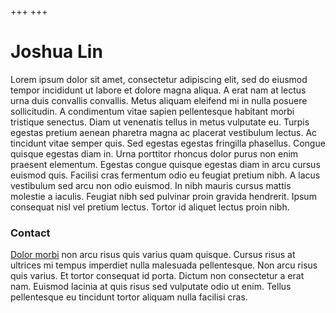+++
+++

# Joshua Lin

Lorem ipsum dolor sit amet, consectetur adipiscing elit, sed do eiusmod tempor incididunt ut labore et dolore magna aliqua. A erat nam at lectus urna duis convallis convallis. Metus aliquam eleifend mi in nulla posuere sollicitudin. A condimentum vitae sapien pellentesque habitant morbi tristique senectus. Diam ut venenatis tellus in metus vulputate eu. Turpis egestas pretium aenean pharetra magna ac placerat vestibulum lectus. Ac tincidunt vitae semper quis. Sed egestas egestas fringilla phasellus. Congue quisque egestas diam in. Urna porttitor rhoncus dolor purus non enim praesent elementum. Egestas congue quisque egestas diam in arcu cursus euismod quis. Facilisi cras fermentum odio eu feugiat pretium nibh. A lacus vestibulum sed arcu non odio euismod. In nibh mauris cursus mattis molestie a iaculis. Feugiat nibh sed pulvinar proin gravida hendrerit. Ipsum consequat nisl vel pretium lectus. Tortor id aliquet lectus proin nibh.

### Contact

[Dolor morbi](https://github.com/flinesse) non arcu risus quis varius quam quisque. Cursus risus at ultrices mi tempus imperdiet nulla malesuada pellentesque. Non arcu risus quis varius. Et tortor consequat id porta. Dictum non consectetur a erat nam. Euismod lacinia at quis risus sed vulputate odio ut enim. Tellus pellentesque eu tincidunt tortor aliquam nulla facilisi cras.
